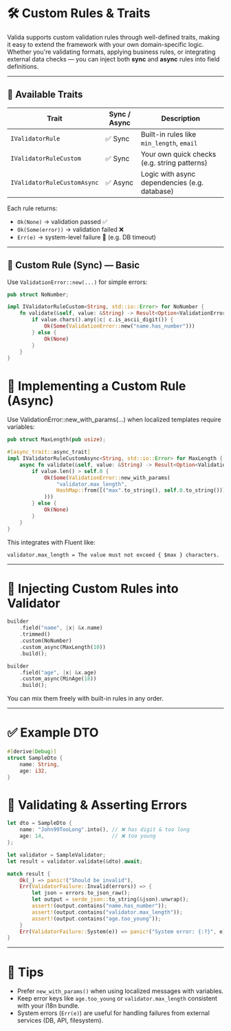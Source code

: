 # 🛠 Custom Rules & Traits

Valida supports custom validation rules through well-defined traits, making it easy to extend the framework with your own domain-specific logic. Whether you're validating formats, applying business rules, or integrating external data checks — you can inject both **sync** and **async** rules into field definitions.

---

## 🎯 Available Traits

| Trait                         | Sync / Async | Description                                      |
|------------------------------|--------------|--------------------------------------------------|
| `IValidatorRule`             | ✅ Sync      | Built-in rules like `min_length`, `email`        |
| `IValidatorRuleCustom`       | ✅ Sync      | Your own quick checks (e.g. string patterns)     |
| `IValidatorRuleCustomAsync`  | ✅ Async     | Logic with async dependencies (e.g. database)    |

Each rule returns:

- `Ok(None)` → validation passed ✅
- `Ok(Some(error))` → validation failed ❌
- `Err(e)` → system-level failure 🛑 (e.g. DB timeout)

---

## 🧩 Custom Rule (Sync) — Basic

Use `ValidationError::new(...)` for simple errors:

```rust
pub struct NoNumber;

impl IValidatorRuleCustom<String, std::io::Error> for NoNumber {
    fn validate(&self, value: &String) -> Result<Option<ValidationError>, std::io::Error> {
        if value.chars().any(|c| c.is_ascii_digit()) {
            Ok(Some(ValidationError::new("name.has_number")))
        } else {
            Ok(None)
        }
    }
}
```

# 🧩 Implementing a Custom Rule (Async)

Use ValidationError::new_with_params(...) when localized templates require variables:

```rust
pub struct MaxLength(pub usize);

#[async_trait::async_trait]
impl IValidatorRuleCustomAsync<String, std::io::Error> for MaxLength {
    async fn validate(&self, value: &String) -> Result<Option<ValidationError>, std::io::Error> {
        if value.len() > self.0 {
            Ok(Some(ValidationError::new_with_params(
                "validator.max_length",
                HashMap::from([("max".to_string(), self.0.to_string())]),
            )))
        } else {
            Ok(None)
        }
    }
}
```

This integrates with Fluent like:

```
validator.max_length = The value must not exceed { $max } characters.
```

---

# 🔧 Injecting Custom Rules into Validator

```rust
builder
    .field("name", |x| &x.name)
    .trimmed()
    .custom(NoNumber)
    .custom_async(MaxLength(10))
    .build();

builder
    .field("age", |x| &x.age)
    .custom_async(MinAge(18))
    .build();
```

You can mix them freely with built-in rules in any order.



---


# ✅ Example DTO

```rust
#[derive(Debug)]
struct SampleDto {
    name: String,
    age: i32,
}
```

# 🧪 Validating & Asserting Errors

```rust
let dto = SampleDto {
    name: "John99TooLong".into(), // ❌ has digit & too long
    age: 14,                      // ❌ too young
};

let validator = SampleValidator;
let result = validator.validate(&dto).await;

match result {
    Ok(_) => panic!("Should be invalid"),
    Err(ValidatorFailure::Invalid(errors)) => {
        let json = errors.to_json_raw();
        let output = serde_json::to_string(&json).unwrap();
        assert!(output.contains("name.has_number"));
        assert!(output.contains("validator.max_length"));
        assert!(output.contains("age.too_young"));
    }
    Err(ValidatorFailure::System(e)) => panic!("System error: {:?}", e),
}
```

---


# 🧠 Tips

* Prefer `new_with_params()` when using localized messages with variables.
* Keep error keys like `age.too_young` or `validator.max_length` consistent with your i18n bundle.
* System errors (`Err(e)`) are useful for handling failures from external services (DB, API, filesystem).